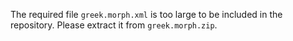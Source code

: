 The required file `greek.morph.xml` is too large to be included in the repository.
Please extract it from `greek.morph.zip`.